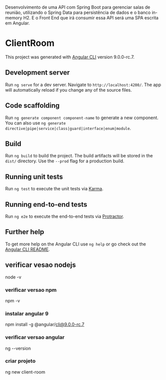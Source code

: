 Desenvolvimento de uma API com Spring Boot para gerenciar  salas de reunião, utilizando o Spring Data para persistência de dados e o banco in-memory H2. E o Front End que irá consumir essa API será uma SPA escrita em Angular.

# ClientRoom

This project was generated with [Angular CLI](https://github.com/angular/angular-cli) version 9.0.0-rc.7.

## Development server

Run `ng serve` for a dev server. Navigate to `http://localhost:4200/`. The app will automatically reload if you change any of the source files.

## Code scaffolding

Run `ng generate component component-name` to generate a new component. You can also use `ng generate directive|pipe|service|class|guard|interface|enum|module`.

## Build

Run `ng build` to build the project. The build artifacts will be stored in the `dist/` directory. Use the `--prod` flag for a production build.

## Running unit tests

Run `ng test` to execute the unit tests via [Karma](https://karma-runner.github.io).

## Running end-to-end tests

Run `ng e2e` to execute the end-to-end tests via [Protractor](http://www.protractortest.org/).

## Further help

To get more help on the Angular CLI use `ng help` or go check out the [Angular CLI README](https://github.com/angular/angular-cli/blob/master/README.md).

## verificar vesao nodejs
node -v

### verificar versao npm 
npm -v

### instalar angular 9
npm install -g @angular/cli@9.0.0-rc.7

### verificar versao angular
ng --version

### criar projeto 
ng new client-room





